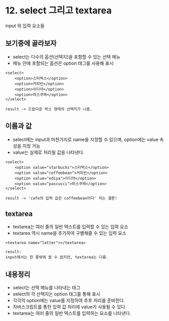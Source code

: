 # 12. select 그리고 textarea
input 외 입력 요소들

## 보기중에 골라보자

- select는 다수의 옵션(선택지)을 포함할 수 있는 선택 메뉴
- 메뉴 안에 포함되는 옵션은 option 태그를 사용해 표시

```
<select>
    <option>스타벅스</option>
    <option>커피빈</option>
    <option>이디야</option>
    <option>파스쿠찌</option>
</select>

result -> 드랍다운 박스 형태의 선택지가 나옴.
```

## 이름과 값

- select에는 input과 마찬가지로 name을 지정할 수 있으며, option에는 value 속성을 지정 가능
- value는 실제로 처리될 값을 나타낸다.

```
<select>
    <option value="starbucks">스타벅스</option>
    <option value="coffeebean">커피빈</option>
    <option value="ediya">이디야</option>
    <option value="pascucci">파스쿠찌</option>
</select>

result -> 'cafe의 입력 값은 coffeebean이다' 라는 결론!
```

## textarea

- textarea는 여러 줄의 일반 텍스트를 입력할 수 있는 입력 요소
- textarea 역시 name을 추가하여 구별해줄 수 있는 입력 요소

```
<textarea name="letter"></textarea>

result:
input에서는 한 줄밖에 쓸 수 없지만, textarea는 다름.
```

## 내용정리

- select는 선택 메뉴를 나타내는 태그
- select의 각 선택지는 option 태그를 통해 표시
- 각각의 option에는 value를 지정하여 추후 처리를 준비한다.
- 자바스크립트를 통한 입력 값 처리에 value가 사용될 수 있다.
- textarea는 여러 줄의 일반 텍스트를 입력하는 요소를 나타낸다.
